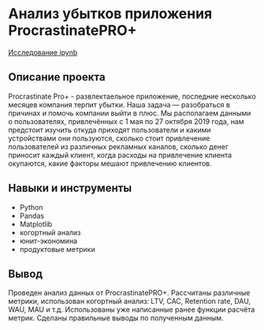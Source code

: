 # Анализ убытков приложения ProcrastinatePRO+
[Исследование ipynb](https://github.com/Stinkovoy/Portfolio/blob/main/04_Анализ%20убытков%20приложения%20ProcrastinatePRO%2B/Project_4.ipynb)
## Описание проекта
Procrastinate Pro+ - развлектаельное приложение, последние несколько месяцев компания терпит убытки. Наша задача — разобраться в причинах и помочь компании выйти в плюс. Мы располагаем данными о пользователях, привлечённых с 1 мая по 27 октября 2019 года, нам предстоит изучить откуда приходят пользователи и какими устройствами они пользуются, сколько стоит привлечение пользователей из различных рекламных каналов, сколько денег приносит каждый клиент, когда расходы на привлечение клиента окупаются, какие факторы мешают привлечению клиентов.
## Навыки и инструменты
- Python
- Pandas
- Matplotlib
- когортный анализ
- юнит-экономина
- продуктовые метрики
## Вывод
Проведен анализ данных от ProcrastinatePRO+. Рассчитаны различные метрики, использован когортный анализ: LTV, CAC, Retention rate, DAU, WAU, MAU и т.д. Использованы уже написанные ранее функции расчёта метрик. Сделаны правильные выводы по полученным данным.
